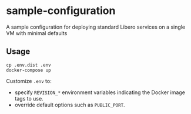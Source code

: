 # sample-configuration
A sample configuration for deploying standard Libero services on a single VM with minimal defaults

## Usage

```
cp .env.dist .env
docker-compose up
```

Customize `.env` to:

- specify `REVISION_*` environment variables indicating the Docker image tags to use.
- override default options such as `PUBLIC_PORT`.
